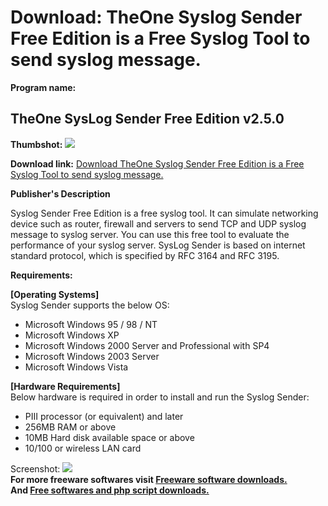 # Download: TheOne Syslog Sender Free Edition is a Free Syslog Tool to send syslog message.

**Program name:**

## TheOne SysLog Sender Free Edition v2.5.0

  
**Thumbshot:** ![](http://www.freewarefiles.com/screenshot/theonesyslogsndr_md.gif)   
  
**Download link:** [Download TheOne Syslog Sender Free Edition is a Free Syslog Tool to send syslog message.](http://freesoftwares.boysofts.com/TheOne-SysLog-Sender-Free-Edition-V_program_32987.html)  
  


**Publisher's Description**  
  


Syslog Sender Free Edition is a free syslog tool. It can simulate networking device such as router, firewall and servers to send TCP and UDP syslog message to syslog server. You can use this free tool to evaluate the performance of your syslog server. SysLog Sender is based on internet standard protocol, which is specified by RFC 3164 and RFC 3195. 

**Requirements:**

**[Operating Systems]**  
Syslog Sender supports the below OS:

  * Microsoft Windows 95 / 98 / NT 
  * Microsoft Windows XP 
  * Microsoft Windows 2000 Server and Professional with SP4 
  * Microsoft Windows 2003 Server 
  * Microsoft Windows Vista 

**[Hardware Requirements]**  
Below hardware is required in order to install and run the Syslog Sender:

  * PIII processor (or equivalent) and later 
  * 256MB RAM or above 
  * 10MB Hard disk available space or above 
  * 10/100 or wireless LAN card 

  
  
Screenshot: ![](http://www.freewarefiles.com/screenshot/theonesyslogsndr.gif)   
**For more freeware softwares visit [Freeware software downloads.](http://freesoftwares.boysofts.com/)**   
**And [Free softwares and php script downloads.](http://www.boysofts.com/)**
